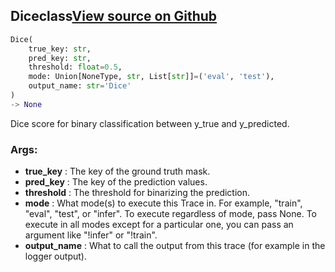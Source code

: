 ## Dice<span class="tag">class</span><a class="sourcelink" href=https://github.com/fastestimator/fastestimator/blob/r1.0/fastestimator/trace/metric/dice.py/#L24-L71>View source on Github</a>
```python
Dice(
	true_key: str,
	pred_key: str,
	threshold: float=0.5,
	mode: Union[NoneType, str, List[str]]=('eval', 'test'),
	output_name: str='Dice'
)
-> None
```
Dice score for binary classification between y_true and y_predicted.


<h3>Args:</h3>

* **true_key** :  The key of the ground truth mask.
* **pred_key** :  The key of the prediction values.
* **threshold** :  The threshold for binarizing the prediction.
* **mode** :  What mode(s) to execute this Trace in. For example, "train", "eval", "test", or "infer". To execute        regardless of mode, pass None. To execute in all modes except for a particular one, you can pass an argument        like "!infer" or "!train".
* **output_name** :  What to call the output from this trace (for example in the logger output).



